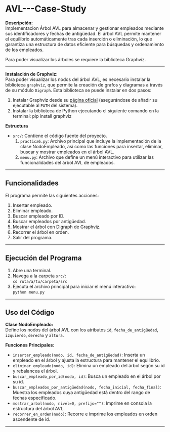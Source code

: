# AVL---Case-Study

**Descripción:**  
Implementacion Árbol AVL para almacenar y gestionar empleados mediante sus identificadores y fechas de antigüedad. El árbol AVL permite mantener el equilibrio automáticamente tras cada inserción o eliminación, lo que garantiza una estructura de datos eficiente para búsquedas y ordenamiento de los empleados.

Para poder visualizar los árboles se requiere la biblioteca Graphviz.

---

**Instalación de Graphviz:**  
Para poder visualizar los nodos del árbol AVL, es necesario instalar la biblioteca `graphviz`, que permite la creación de grafos y diagramas a través de su módulo `Digraph`. Esta biblioteca se puede instalar en dos pasos:  
1. Instalar Graphviz desde su [página oficial](https://graphviz.gitlab.io/download/) (asegurándose de añadir su ejecutable al `PATH` del sistema).
2. Instalar la biblioteca de Python ejecutando el siguiente comando en la terminal: pip install graphviz



**Estructura**

- `src/`: Contiene el código fuente del proyecto.
    1. `practica6.py`: Archivo principal que incluye la implementación de la clase NodoEmpleado, así como las funciones para insertar, eliminar, buscar y mostrar empleados en el árbol AVL.
    2. `menu.py`: Archivo que define un menú interactivo para utilizar las funcionalidades del árbol AVL de empleados.

---
## Funcionalidades
El programa permite las siguientes acciones:

1. Insertar empleado.
2. Eliminar empleado.
3. Buscar empleado por ID.
4. Buscar empleados por antigüedad.
5. Mostrar el árbol con Digraph de Graphviz.
6. Recorrer el árbol en orden.
7. Salir del programa.

---

## Ejecución del Programa

1. Abre una terminal.
2. Navega a la carpeta `src/`:  
   `cd ruta/a/tu/carpeta/src`
3. Ejecuta el archivo principal para iniciar el menú interactivo:  
   `python menu.py`

---

## Uso del Código

**Clase NodoEmpleado:**  
Define los nodos del árbol AVL con los atributos `id`, `fecha_de_antigüedad`, `izquierdo`, `derecho` y `altura`.

**Funciones Principales:**
- `insertar_empleado(nodo, id, fecha_de_antigüedad)`: Inserta un empleado en el árbol y ajusta la estructura para mantener el equilibrio.
- `eliminar_empleado(nodo, id)`: Elimina un empleado del árbol según su id y rebalancea el árbol.
- `buscar_empleado_por_id(nodo, id)`: Busca un empleado en el árbol por su id.
- `buscar_empleados_por_antigüedad(nodo, fecha_inicial, fecha_final)`: Muestra los empleados cuya antigüedad está dentro del rango de fechas especificado.
- `mostrar_arbol(nodo, nivel=0, prefijo="")`: Imprime en consola la estructura del árbol AVL.
- `recorrer_en_orden(nodo)`: Recorre e imprime los empleados en orden ascendente de id.

---
